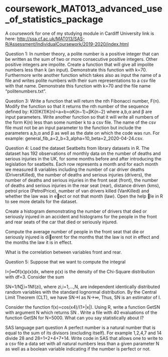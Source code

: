 # coursework_MAT013_advanced_use_of_statistics_package
A coursework for one of my studying module in Cardiff University
link is here: http://ssa.cf.ac.uk/MAT013/SAS-R/Assessment/IndividualCoursework/2019-2020/index.html

Question 1:
In number theory, a polite number is a positive integer that can be written as the sum of two or more consecutive positive integers. Other positive integers are impolite.
Create a function that will give all impolite numbers less than k (an input). Demonstrate this function with k=70.
Furthermore write another function which takes also as input the name of a file and writes polite numbers with their sum representations to a csv file with that name. Demonstrate this function with k=70 and the file name “politenumbers.txt”.

Question 3:
Write a function that will return the nth Fibonacci number, F(n).
Modify the function so that it returns the nth number of the sequence defined by:
K(0)K(1)K(n)=a=b=αK(n−1)+βK(n−2)
where a,b,α and β are input parameters.
Write another function so that it will write all numbers of the form K(n) less than some number k to a csv file. The name of the csv file must not be an input parameter to the function but include the parameters a,b,α and β as well as the date on which the code was run. For example: general_fib_a=2_b=3_alpha=10_beta=2_2020-04-24.csv.


Question 4:
Load the dataset Seatbelts from library datasets in R. The dataset has 192 observations of monthly data on the number of deaths and serious injuries in the UK, for some months before and after introducing the legislation for seatbelts. Each row represents a month and for each month we measured 8 variables including the number of car driver deaths (DriversKilled), the number of deaths and serious injuries (drivers), the number of deaths and serious injuries in the front seat (front), the number of deaths and serious injuries in the rear seat (rear), distance driven (kms), petrol price (PetrolPrice), number of van drivers killed (VanKilled) and whether the law was in eect or not that month (law). Open the help le in R to see more details for the dataset.

Create a histogram demonstrating the number of drivers that died or seriously injured in an accident and histograms for the people in the front and rear seats of the car that died or seriously injured.

Compute the average number of people in the front seat that die or seriously injured is dierent for the months that the law is not in effect and the months the law it is in effect.

What is the correlation between variables front and rear.


Question 5:
Suppose that we want to compute the integral

I=∫∞0f(x)p(x)dx,
where p(x) is the density of the Chi-Square distribution with df=3. Consider the sum

SN=1/N∑i=1Nf(zi),
where zi,i=1,...,N, are independent identically distributed random variables with the standard lognormal distribution. By the Central Limit Theorem (CLT), we have
SN→I  as  N→∞,
Thus, SN is an estimator of I.

Consider the function f(x)=cos(x4)/(1+|x|). Using R, write a function GetSN with argument N which returns SN . Write a file with 40 evaluations of the function GetSN for N=5000. What can you say statistically about I?

SAS language part question
A perfect number is a natural number that is equal to the sum of its divisors (excluding itself). For example 1,2,4,7 and 14 divide 28 and 28=1+2+4+7+14.
Write code in SAS that allows one to write to a csv file a data set with all natural numbers less than a given parameter N as well as a boolean variable indicating if the number is perfect or not. 
